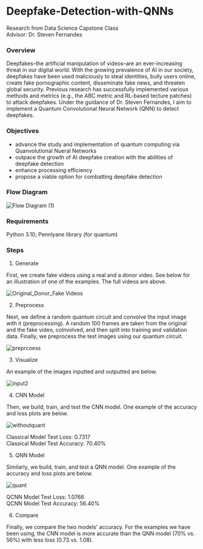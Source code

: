 # Deepfake-Detection-with-QNNs
Research from Data Science Capstone Class <br>
Advisor: Dr. Steven Fernandes

### Overview

Deepfakes–the artificial manipulation of videos–are an ever-increasing threat in our digital world. With the growing prevalence of AI in our society, deepfakes have been used maliciously to steal identities, bully users online, create fake pornographic content, disseminate fake news, and threaten global security. Previous research has successfully implemented various methods and metrics (e.g., the ABC metric and RL-based tecture patches) to attack deepfakes. Under the guidance of Dr. Steven Fernandes, I aim to implement a Quantum Convolutional Neural Network (QNN) to detect deepfakes.

### Objectives

- advance the study and implementation of quantum computing via Quanvolutional Nueral Networks
- outpace the growth of AI deepfake creation with the abilities of deepfake detection
- enhance processing efficiency
- propose a viable option for combatting deepfake detection

### Flow Diagram

![Flow Diagram (1)](https://github.com/user-attachments/assets/6a34ced0-05fd-4a12-a193-f384c0f735b8)

### Requirements

Python 3.10; Pennlyane library (for quantum)

### Steps

1. Generate

First, we create fake videos using a real and a donor video. See below for an illustration of one of the examples. The full videos are above.

![Original_Donor_Fake Videos](https://github.com/user-attachments/assets/f8610213-eaa0-40ba-a63b-42bbcad77de7)

2. Preprocess

Next, we define a random quantum circuit and convolve the input image with it (preprocessing). A random 100 frames are taken from the original and the fake video, colnvolved, and then split into training and validation data. Finally, we preprocess the test images using our quantum circuit.

![preprcoess](https://github.com/user-attachments/assets/bddce1f6-c872-4a10-aec9-15f9c6f25a58)

3. Visualize

An example of the images inputted and outputted are below.

![input2](https://github.com/user-attachments/assets/beb1adeb-c061-458c-959d-310311e2e567)

4. CNN Model

Then, we build, train, and test the CNN model. One example of the accuracy and loss plots are below.

![withoutquant](https://github.com/user-attachments/assets/2fe8ee38-2b49-4af4-a137-5a43a9df6c0d)

Classical Model Test Loss: 0.7317 <br>
Classical Model Test Accuracy: 70.40%

5. QNN Model

Similarly, we build, train, and test a QNN model. One example of the accuracy and loss plots are below.

![quant](https://github.com/user-attachments/assets/353ba4dc-f735-49fd-ae5f-dc9d6954ff77)

QCNN Model Test Loss: 1.0766 <br>
QCNN Model Test Accuracy: 56.40%

6. Compare

Finally, we compare the two models' accuracy. For the examples we have been using, the CNN model is more accurate than the QNN model (70% vs. 56%) with less loss (0.73 vs. 1.08).
